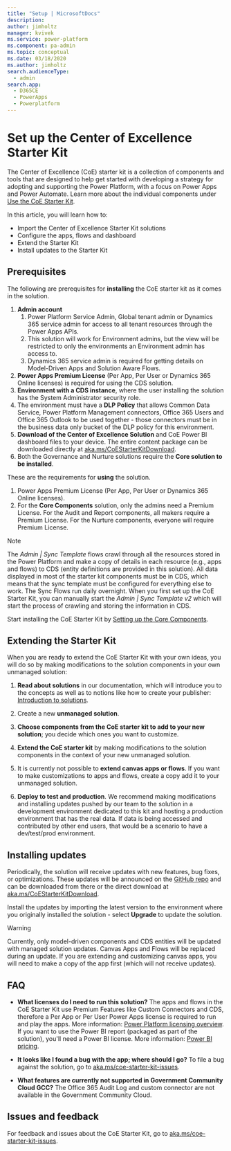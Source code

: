 ```yaml
---
title: "Setup | MicrosoftDocs"
description: 
author: jimholtz
manager: kvivek
ms.service: power-platform
ms.component: pa-admin
ms.topic: conceptual
ms.date: 03/18/2020
ms.author: jimholtz
search.audienceType: 
  - admin
search.app: 
  - D365CE
  - PowerApps
  - Powerplatform
---
```

# Set up the Center of Excellence Starter Kit

The Center of Excellence (CoE) starter kit is a collection of components and tools that are designed to help get started with developing a strategy for adopting and supporting the Power Platform, with a focus on Power Apps and Power Automate. Learn more about the  individual components under [Use the CoE Starter Kit](starter-kit-explained.md).

In this article, you will learn how to:

- Import the Center of Excellence Starter Kit solutions
- Configure the apps, flows and dashboard
- Extend the Starter Kit
- Install updates to the Starter Kit

## Prerequisites

The following are prerequisites for **installing** the CoE starter kit as it comes in the solution.

1. **Admin account**
    1. Power Platform Service Admin, Global tenant admin or Dynamics 365 service admin for access to all tenant resources through the Power Apps APIs.
    1. This solution will work for Environment admins, but the view will be restricted to only the environments an Environment admin has access to.
    1. Dynamics 365 service admin is required for getting details on Model-Driven Apps and Solution Aware Flows.
1. **Power Apps Premium License** (Per App, Per User or Dynamics 365 Online licenses) is required for using the CDS solution.
1. **Environment with a CDS instance**, where the user installing the solution has the System Administrator security role.
1. The environment must have a **DLP Policy** that allows Common Data Service, Power Platform Management connectors, Office 365 Users and Office 365 Outlook to be used together - those connectors must be in the business data only bucket of the DLP policy for this environment.
1. **Download of the Center of Excellence Solution** and CoE Power BI dashboard files to your device. The entire content package can be downloaded directly at [aka.ms/CoEStarterKitDownload](https://aka.ms/CoEStarterKitDownload).
1. Both the Governance and Nurture solutions require the **Core solution to be installed**.

These are the requirements for **using** the solution.

1. Power Apps Premium License (Per App, Per User or Dynamics 365 Online licenses).
1. For the **Core Components** solution, only the admins need a Premium License. For the Audit and Report components, all makers require a Premium License. For the Nurture components, everyone will require Premium License.

> [!NOTE]
>The *Admin \| Sync Template* flows crawl through all the resources stored in the Power Platform and make a copy of details in each resource (e.g., apps and flows) to CDS (entity definitions are provided in this solution). All data displayed in most of the starter kit components must be in CDS, which means that the sync template must be configured for everything else to work. The Sync Flows run daily overnight. When you first set up the CoE Starter Kit, you can manually start the *Admin \| Sync Template v2* which will start the process of crawling and storing the information in CDS.

Start installing the CoE Starter Kit by [Setting up the Core Components](setup-core-components.md).

## Extending the Starter Kit

When you are ready to extend the CoE Starter Kit with your own ideas, you will do so by making modifications to the solution components in your own unmanaged solution:

1. **Read about solutions** in our documentation, which will introduce you to
    the concepts as well as to notions like how to create your publisher:
    [Introduction to
    solutions](https://docs.microsoft.com/powerapps/developer/common-data-service/introduction-solutions).

1. Create a new **unmanaged solution**.

1. **Choose components from the CoE starter kit to add to your new solution**;
    you decide which ones you want to customize.

1. **Extend the CoE starter kit** by making modifications to the solution
    components in the context of your new unmanaged solution.

1. It is currently not possible to **extend canvas apps or flows**. If you want to make customizations to apps and flows, create a copy add it to your unmanaged solution.

1. **Deploy to test and production**. We recommend making modifications and
    installing updates pushed by our team to the solution in a development
    environment dedicated to this kit and hosting a production environment that
    has the real data. If data is being accessed and contributed by other end
    users, that would be a scenario to have a dev/test/prod environment.  

## Installing updates

Periodically, the solution will receive updates with new features, bug fixes, or optimizations. These updates will be announced on the [GitHub repo](https://aka.ms/CoEStarterKitRepo) and can be downloaded from there or the direct download at [aka.ms/CoEStarterKitDownload](https://aka.ms/CoEStarterKitDownload).

Install the updates by importing the latest version to the environment where you originally installed the solution - select **Upgrade** to update the solution.

>[!WARNING]
>Currently, only model-driven components and CDS entities will be updated with managed solution updates. Canvas Apps and Flows will be replaced during an update. If you are extending and customizing canvas apps, you will need to make a copy of the app first (which will not receive updates).

## FAQ

- **What licenses do I need to run this solution?**
The apps and flows in the CoE Starter Kit use Premium Features like Custom Connectors and CDS, therefore a Per App or Per User Power Apps license is required to run and play the apps. More information: [Power Platform licensing overview](https://docs.microsoft.com/power-platform/admin/pricing-billing-skus).
If you want to use the Power BI report (packaged as part of the solution), you'll need a Power BI license. More information: [Power BI pricing](https://powerbi.microsoft.com/pricing/).

- **It looks like I found a bug with the app; where should I go?** To file a bug against the solution, go to [aka.ms/coe-starter-kit-issues](https://aka.ms/coe-starter-kit-issues).

- **What features are currently not supported in Government Community Cloud GCC?** The Office 365 Audit Log and custom connector are not available in the Government Community Cloud.

## Issues and feedback

For feedback and issues about the CoE Starter Kit, go to [aka.ms/coe-starter-kit-issues](https://aka.ms/coe-starter-kit-issues).
